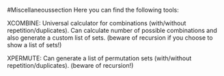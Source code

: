 #Miscellaneoussection
Here you can find the following tools:

XCOMBINE: Universal calculator for combinations (with/without repetition/duplicates). Can calculate number of possible combinations and also generate a custom list of sets. (beware of recursion if you choose to show a list of sets!)

XPERMUTE: Can generate a list of permutation sets (with/without repetition/duplicates). (beware of recursion!)
